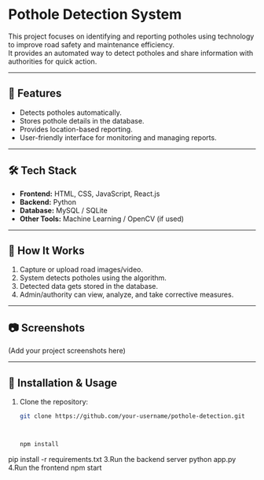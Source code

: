 # Pothole Detection System

This project focuses on identifying and reporting potholes using technology to improve road safety and maintenance efficiency.  
It provides an automated way to detect potholes and share information with authorities for quick action.

---

## 🚀 Features
- Detects potholes automatically.
- Stores pothole details in the database.
- Provides location-based reporting.
- User-friendly interface for monitoring and managing reports.

---

## 🛠️ Tech Stack
- **Frontend:** HTML, CSS, JavaScript, React.js  
- **Backend:** Python  
- **Database:** MySQL / SQLite  
- **Other Tools:** Machine Learning / OpenCV (if used)

---

## 📌 How It Works
1. Capture or upload road images/video.  
2. System detects potholes using the algorithm.  
3. Detected data gets stored in the database.  
4. Admin/authority can view, analyze, and take corrective measures.  

---

## 📷 Screenshots
(Add your project screenshots here)

---

## 📂 Installation & Usage
1. Clone the repository:  
   ```bash
   git clone https://github.com/your-username/pothole-detection.git



   npm install
pip install -r requirements.txt
3.Run the backend server
python app.py
4.Run the frontend
npm start

